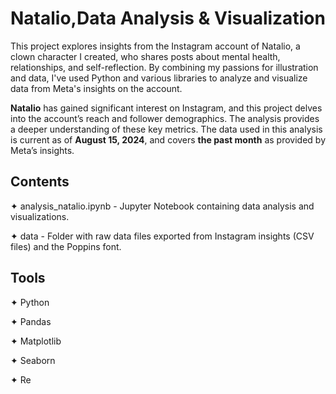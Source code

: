# Natalio,Data Analysis & Visualization
This project explores insights from the Instagram account of Natalio, a clown character I created, who shares posts about mental health, relationships, and self-reflection. By combining my passions for illustration and data, I've used Python and various libraries to analyze and visualize data from Meta's insights on the account.


**Natalio** has gained significant interest on Instagram, and this project delves into the account’s reach and follower demographics. The analysis provides a deeper understanding of these key metrics. The data used in this analysis is current as of **August 15, 2024**, and covers **the past month** as provided by Meta’s insights.


## Contents
  ✦ analysis_natalio.ipynb - Jupyter Notebook containing data analysis and visualizations.
  
  ✦ data - Folder with raw data files exported from Instagram insights (CSV files) and the Poppins font.

## Tools
  ✦ Python
  
  ✦ Pandas
  
  ✦ Matplotlib
  
  ✦ Seaborn
  
  ✦ Re
